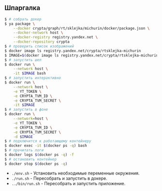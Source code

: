 Шпаргалка
---------

```bash
$ # собрать докер
$ ya package \
    --docker crypta/graph/rt/sklejka/michurin/docker/package.json \
    --docker-network host \
    --docker-registry registry.yandex.net \
    --docker-repository crypta
$ # проверить список изображений
$ docker image ls registry.yandex.net/crypta/rtsklejka-michurin
$ IMAGE=$(docker image ls registry.yandex.net/crypta/rtsklejka-michurin -q | head -1)
$ # запустить шел
$ docker run \
    --network host \
    -it $IMAGE bash
$ # запустить интерактивно
$ docker run \
    --network host \
    -e YT_TOKEN \
    -e CRYPTA_TVM_ID \
    -e CRYPTA_TVM_SECRET \
    -it $IMAGE
$ # запустить в фоне
$ docker run \
    --network=host \
    -e YT_TOKEN \
    -e CRYPTA_TVM_ID \
    -e CRYPTA_TVM_SECRET \
    -d $IMAGE
$ # подключится к работающему контейнеру
$ docker exec -it $(docker ps -q) bash
$ # прочитать логи
$ docker logs $(docker ps -q) -f
$ # остановить контейнер
$ docker stop $(docker ps -q)
```

- `./env.sh` - Установить необходимые переменные окружения.
- `./run.sh` - Пересобрать и запустить в докере.
- `../bin/run.sh` - Пересобрать и запустить приложение.
